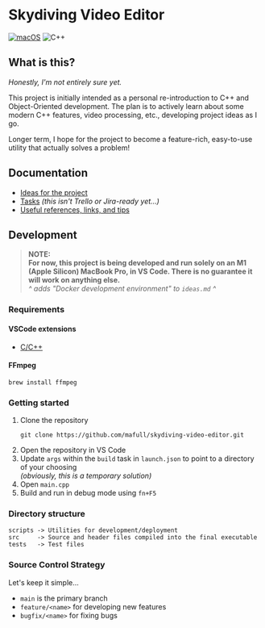 # Skydiving Video Editor
[![macOS](https://svgshare.com/i/ZjP.svg)](https://svgshare.com/i/ZjP.svg)
![C++](https://img.shields.io/badge/-c++-black?logo=c%2B%2B&style=social)

## What is this?
*Honestly, I'm not entirely sure yet.*

This project is initially intended as a personal re-introduction to C++ and Object-Oriented development.
The plan is to actively learn about some modern C++ features, video processing, etc., developing project ideas as I go.

Longer term, I hope for the project to become a feature-rich, easy-to-use utility that actually solves a problem! 

## Documentation
- [Ideas for the project](ideas.md)
- [Tasks](tasks.md) *(this isn't Trello or Jira-ready yet...)*
- [Useful references, links, and tips](references.md)

## Development

> **NOTE:<br /> For now, this project is being developed and run solely on an M1 (Apple Silicon) MacBook Pro, in VS Code. There is no guarantee it will work on anything else.**<br />
> *^ adds "Docker development environment" to  `ideas.md` ^*

### Requirements

#### VSCode extensions
* [C/C++](https://marketplace.visualstudio.com/items?itemName=ms-vscode.cpptools)

#### FFmpeg
```
brew install ffmpeg
```

### Getting started
1. Clone the repository
    ```
    git clone https://github.com/mafull/skydiving-video-editor.git
    ```
1. Open the repository in VS Code
1. Update `args` within the `build` task in `launch.json` to point to a directory of your choosing<br />
*(obviously, this is a temporary solution)*
1. Open `main.cpp`
1. Build and run in debug mode using `fn+F5`

### Directory structure
```
scripts -> Utilities for development/deployment
src     -> Source and header files compiled into the final executable
tests   -> Test files
```

### Source Control Strategy
Let's keep it simple...
* `main` is the primary branch
* `feature/<name>` for developing new features
* `bugfix/<name>` for fixing bugs
